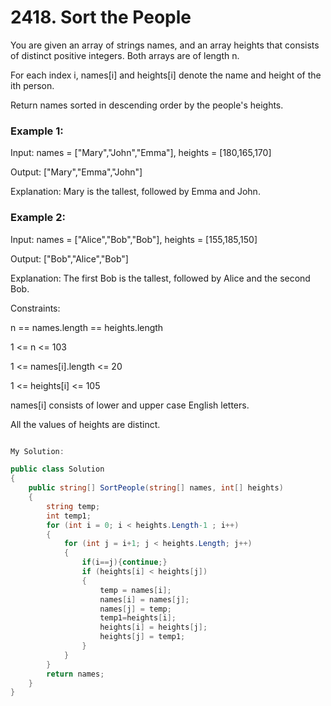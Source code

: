 # 2418. Sort the People
You are given an array of strings names, and an array heights that consists of distinct positive integers. Both arrays are of length n.

For each index i, names[i] and heights[i] denote the name and height of the ith person.

Return names sorted in descending order by the people's heights.

 

### Example 1:

Input: names = ["Mary","John","Emma"], heights = [180,165,170]

Output: ["Mary","Emma","John"]

Explanation: Mary is the tallest, followed by Emma and John.
### Example 2:

Input: names = ["Alice","Bob","Bob"], heights = [155,185,150]

Output: ["Bob","Alice","Bob"]

Explanation: The first Bob is the tallest, followed by Alice and the second Bob.
 

Constraints:

n == names.length == heights.length

1 <= n <= 103

1 <= names[i].length <= 20

1 <= heights[i] <= 105

names[i] consists of lower and upper case English letters.

All the values of heights are distinct.


```csharp

My Solution:

public class Solution
{
    public string[] SortPeople(string[] names, int[] heights)
    {
        string temp;
        int temp1;
        for (int i = 0; i < heights.Length-1 ; i++)
        {     
            for (int j = i+1; j < heights.Length; j++)
            { 
                if(i==j){continue;}
                if (heights[i] < heights[j])
                {
                    temp = names[i];
                    names[i] = names[j];
                    names[j] = temp;
                    temp1=heights[i]; 
                    heights[i] = heights[j];
                    heights[j] = temp1;
                }
            }
        }
        return names;
    }
}

```
